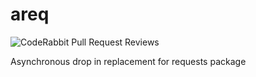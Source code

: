 # areq
![CodeRabbit Pull Request Reviews](https://img.shields.io/coderabbit/prs/github/ganesh-palanikumar/areq?utm_source=oss&utm_medium=github&utm_campaign=ganesh-palanikumar%2Fareq&labelColor=171717&color=FF570A&link=https%3A%2F%2Fcoderabbit.ai&label=CodeRabbit+Reviews)

Asynchronous drop in replacement for requests package
